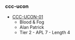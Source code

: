 ### ccc-ucon
* [CCC-UCON-01](http://www.dmsguild.com/product/200484/CCCUCON01-Blood--Fog?affiliate_id=757342)
    * Blood & Fog
    * Alan Patrick
    * Tier 2 - APL 7 - Length 4
